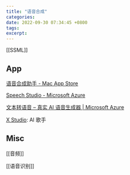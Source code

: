 ```yaml
---
title: "语音合成"
categories:
date: 2022-09-30 07:34:45 +0800
tags:
excerpt:
---
```




[[SSML]]

## App


[语音合成助手 - Mac App Store](https://apps.apple.com/cn/app/%E8%AF%AD%E9%9F%B3%E5%90%88%E6%88%90%E5%8A%A9%E6%89%8B-%E6%96%87%E5%AD%97%E8%BD%AC%E8%AF%AD%E9%9F%B3-%E4%B8%93%E4%B8%9A%E9%85%8D%E9%9F%B3%E8%BD%AF%E4%BB%B6/id1626767582)

[Speech Studio - Microsoft Azure](https://speech.microsoft.com/audiocontentcreation)

[文本转语音 – 真实 AI 语音生成器 | Microsoft Azure](https://azure.microsoft.com/zh-cn/products/cognitive-services/text-to-speech/?Voice)

[X Studio](https://singer.xiaoice.com/): AI 歌手

## Misc

[[音频]]

[[语音识别]]


